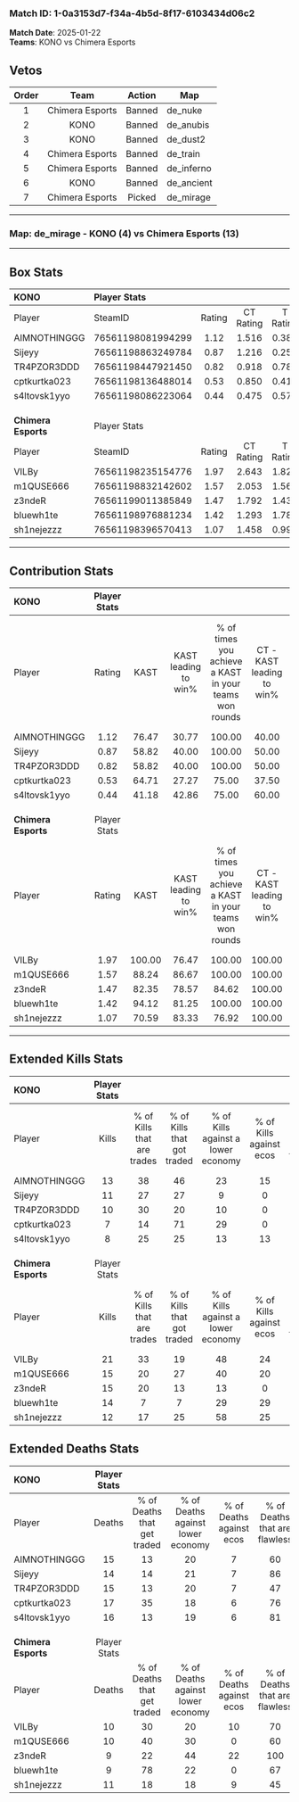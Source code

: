 ### Match ID: 1-0a3153d7-f34a-4b5d-8f17-6103434d06c2  
**Match Date**: 2025-01-22  
**Teams**: KONO vs Chimera Esports  

## Vetos  

| Order | Team | Action | Map |
| :---: | :--: | :----: | --- |
| 1 | Chimera Esports | Banned | de_nuke |
| 2 | KONO | Banned | de_anubis |
| 3 | KONO | Banned | de_dust2 |
| 4 | Chimera Esports | Banned | de_train |
| 5 | Chimera Esports | Banned | de_inferno |
| 6 | KONO | Banned | de_ancient |
| 7 | Chimera Esports | Picked | de_mirage |

---  

### **Map**: de_mirage - KONO (4) vs Chimera Esports (13)  
---  

## Box Stats  

| **KONO**            | Player Stats      |        |           |          |        |       |       |         |        |      |     |
| :- | :- | :-: | :-: | :-: | :-: | :-: | :-: | :-: | :-: | :-: | :-: |
| Player              | SteamID           | Rating | CT Rating | T Rating |  KAST  |  ADR  | Kills | Assists | Deaths | K/D  | HS% |
| AIMNOTHINGGG        | 76561198081994299 |  1.12  |   1.516   |  0.384   | 76.47  | 87.6  |  13   |    5    |   15   | 0.87 | 76  |
| Sijeyy              | 76561198863249784 |  0.87  |   1.216   |  0.256   | 58.82  | 75.7  |  11   |    3    |   14   | 0.79 | 36  |
| TR4PZOR3DDD         | 76561198447921450 |  0.82  |   0.918   |  0.787   | 58.82  | 87.8  |  10   |    1    |   15   | 0.67 | 60  |
| cptkurtka023        | 76561198136488014 |  0.53  |   0.850   |  0.417   | 64.71  | 51.6  |   7   |    2    |   17   | 0.41 | 57  |
| s4ltovsk1yyo        | 76561198086223064 |  0.44  |   0.475   |  0.577   | 41.18  | 54.6  |   8   |    0    |   16   | 0.50 | 37  |
|                     |                   |        |           |          |        |       |       |         |        |      |     |
|                     |                   |        |           |          |        |       |       |         |        |      |     |
|                     |                   |        |           |          |        |       |       |         |        |      |     |
| **Chimera Esports** | Player Stats      |        |           |          |        |       |       |         |        |      |     |
| Player              | SteamID           | Rating | CT Rating | T Rating |  KAST  |  ADR  | Kills | Assists | Deaths | K/D  | HS% |
| VILBy               | 76561198235154776 |  1.97  |   2.643   |  1.828   | 100.00 | 121.0 |  21   |    7    |   10   | 2.10 | 57  |
| m1QUSE666           | 76561198832142602 |  1.57  |   2.053   |  1.563   | 88.24  | 112.3 |  15   |    9    |   10   | 1.50 | 40  |
| z3ndeR              | 76561199011385849 |  1.47  |   1.792   |  1.432   | 82.35  | 92.8  |  15   |    5    |   9    | 1.67 | 26  |
| bluewh1te           | 76561198976881234 |  1.42  |   1.293   |  1.788   | 94.12  | 74.7  |  14   |    1    |   9    | 1.56 | 57  |
| sh1nejezzz          | 76561198396570413 |  1.07  |   1.458   |  0.993   | 70.59  | 61.1  |  12   |    5    |   11   | 1.09 | 66  |
---  

## Contribution Stats  

| **KONO**            | Player Stats |        |                      |                                                        |                           |                                                             |                          |                                                            |
| :- | :-: | :-: | :-: | :-: | :-: | :-: | :-: | :-: |
| Player              |    Rating    |  KAST  | KAST leading to win% | % of times you achieve a KAST in your teams won rounds | CT - KAST leading to win% | CT - % of times you achieve a KAST in your teams won rounds | T - KAST leading to win% | T - % of times you achieve a KAST in your teams won rounds |
| AIMNOTHINGGG        |     1.12     | 76.47  |        30.77         |                         100.00                         |           40.00           |                           100.00                            |           0.00           |                            0.00                            |
| Sijeyy              |     0.87     | 58.82  |        40.00         |                         100.00                         |           50.00           |                           100.00                            |           0.00           |                            0.00                            |
| TR4PZOR3DDD         |     0.82     | 58.82  |        40.00         |                         100.00                         |           50.00           |                           100.00                            |           0.00           |                            0.00                            |
| cptkurtka023        |     0.53     | 64.71  |        27.27         |                         75.00                          |           37.50           |                            75.00                            |           0.00           |                            0.00                            |
| s4ltovsk1yyo        |     0.44     | 41.18  |        42.86         |                         75.00                          |           60.00           |                            75.00                            |           0.00           |                            0.00                            |
|                     |              |        |                      |                                                        |                           |                                                             |                          |                                                            |
|                     |              |        |                      |                                                        |                           |                                                             |                          |                                                            |
|                     |              |        |                      |                                                        |                           |                                                             |                          |                                                            |
| **Chimera Esports** | Player Stats |        |                      |                                                        |                           |                                                             |                          |                                                            |
| Player              |    Rating    |  KAST  | KAST leading to win% | % of times you achieve a KAST in your teams won rounds | CT - KAST leading to win% | CT - % of times you achieve a KAST in your teams won rounds | T - KAST leading to win% | T - % of times you achieve a KAST in your teams won rounds |
| VILBy               |     1.97     | 100.00 |        76.47         |                         100.00                         |          100.00           |                           100.00                            |          66.67           |                           100.00                           |
| m1QUSE666           |     1.57     | 88.24  |        86.67         |                         100.00                         |          100.00           |                           100.00                            |          80.00           |                           100.00                           |
| z3ndeR              |     1.47     | 82.35  |        78.57         |                         84.62                          |          100.00           |                            80.00                            |          70.00           |                           87.50                            |
| bluewh1te           |     1.42     | 94.12  |        81.25         |                         100.00                         |          100.00           |                           100.00                            |          72.73           |                           100.00                           |
| sh1nejezzz          |     1.07     | 70.59  |        83.33         |                         76.92                          |          100.00           |                           100.00                            |          71.43           |                           62.50                            |
---  

## Extended Kills Stats  

| **KONO**            | Player Stats |                            |                            |                                    |                         |                              |                                 |                                       |                    |           |
| :- | :-: | :-: | :-: | :-: | :-: | :-: | :-: | :-: | :-: | :-: |
| Player              |    Kills     | % of Kills that are trades | % of Kills that got traded | % of Kills against a lower economy | % of Kills against ecos | % of Kills that are flawless | % of Kills that are close duels | % of Kills that are assisted by flash | Pistol Round Kills | AWP Kills |
| AIMNOTHINGGG        |      13      |             38             |             46             |                 23                 |           15            |              62              |                0                |                   0                   |         1          |     4     |
| Sijeyy              |      11      |             27             |             27             |                 9                  |            0            |              64              |               18                |                   0                   |         0          |     0     |
| TR4PZOR3DDD         |      10      |             30             |             20             |                 10                 |            0            |              70              |               10                |                   0                   |         0          |     1     |
| cptkurtka023        |      7       |             14             |             71             |                 29                 |            0            |              57              |                0                |                  14                   |         0          |     0     |
| s4ltovsk1yyo        |      8       |             25             |             25             |                 13                 |           13            |              88              |                0                |                  13                   |         2          |     0     |
|                     |              |                            |                            |                                    |                         |                              |                                 |                                       |                    |           |
|                     |              |                            |                            |                                    |                         |                              |                                 |                                       |                    |           |
|                     |              |                            |                            |                                    |                         |                              |                                 |                                       |                    |           |
| **Chimera Esports** | Player Stats |                            |                            |                                    |                         |                              |                                 |                                       |                    |           |
| Player              |    Kills     | % of Kills that are trades | % of Kills that got traded | % of Kills against a lower economy | % of Kills against ecos | % of Kills that are flawless | % of Kills that are close duels | % of Kills that are assisted by flash | Pistol Round Kills | AWP Kills |
| VILBy               |      21      |             33             |             19             |                 48                 |           24            |              62              |               10                |                  10                   |         0          |     3     |
| m1QUSE666           |      15      |             20             |             27             |                 40                 |           20            |              73              |                7                |                   0                   |         1          |     3     |
| z3ndeR              |      15      |             20             |             13             |                 13                 |            0            |              60              |                7                |                   7                   |         10         |     1     |
| bluewh1te           |      14      |             7              |             7              |                 29                 |           29            |              86              |                7                |                   0                   |         1          |     1     |
| sh1nejezzz          |      12      |             17             |             25             |                 58                 |           25            |              75              |                8                |                   0                   |         0          |     2     |
## Extended Deaths Stats  

| **KONO**            | Player Stats |                             |                                   |                          |                               |                            |                           |               |
| :- | :-: | :-: | :-: | :-: | :-: | :-: | :-: | :-: |
| Player              |    Deaths    | % of Deaths that get traded | % of Deaths against lower economy | % of Deaths against ecos | % of Deaths that are flawless | % of Deaths that are close | % of Deaths while blinded | Deaths to AWP |
| AIMNOTHINGGG        |      15      |             13              |                20                 |            7             |              60               |             20             |            13             |       4       |
| Sijeyy              |      14      |             14              |                21                 |            7             |              86               |             0              |             0             |       2       |
| TR4PZOR3DDD         |      15      |             13              |                20                 |            7             |              47               |             20             |             0             |       1       |
| cptkurtka023        |      17      |             35              |                18                 |            6             |              76               |             0              |             6             |       2       |
| s4ltovsk1yyo        |      16      |             13              |                19                 |            6             |              81               |             0              |             0             |       3       |
|                     |              |                             |                                   |                          |                               |                            |                           |               |
|                     |              |                             |                                   |                          |                               |                            |                           |               |
|                     |              |                             |                                   |                          |                               |                            |                           |               |
| **Chimera Esports** | Player Stats |                             |                                   |                          |                               |                            |                           |               |
| Player              |    Deaths    | % of Deaths that get traded | % of Deaths against lower economy | % of Deaths against ecos | % of Deaths that are flawless | % of Deaths that are close | % of Deaths while blinded | Deaths to AWP |
| VILBy               |      10      |             30              |                20                 |            10            |              70               |             0              |             0             |       1       |
| m1QUSE666           |      10      |             40              |                30                 |            0             |              60               |             20             |            10             |       1       |
| z3ndeR              |      9       |             22              |                44                 |            22            |              100              |             0              |             0             |       0       |
| bluewh1te           |      9       |             78              |                22                 |            0             |              67               |             11             |            11             |       0       |
| sh1nejezzz          |      11      |             18              |                18                 |            9             |              45               |             0              |             0             |       1       |
